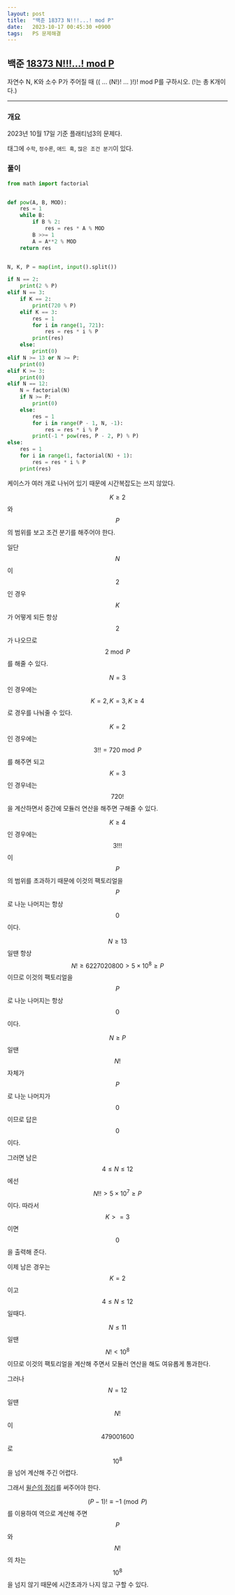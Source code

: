 ```yaml
---
layout: post
title:  "백준 18373 N!!!...! mod P"
date:   2023-10-17 00:45:30 +0900
tags:   PS 문제해결
---
```


## 백준 [18373 N!!!...! mod P](https://www.acmicpc.net/problem/18373)

자연수 N, K와 소수 P가 주어질 때 (( ... (N!)! ... )!)! mod P를 구하시오. (!는 총 K개이다.)

-------------

### 개요

2023년 10월 17일 기준 플래티넘3의 문제다.

태그에 `수학`, `정수론`, `애드 혹`, `많은 조건 분기`이 있다.


### 풀이

```python
from math import factorial


def pow(A, B, MOD):
    res = 1
    while B:
        if B % 2:
            res = res * A % MOD
        B >>= 1
        A = A**2 % MOD
    return res


N, K, P = map(int, input().split())

if N == 2:
    print(2 % P)
elif N == 3:
    if K == 2:
        print(720 % P)
    elif K == 3:
        res = 1
        for i in range(1, 721):
            res = res * i % P
        print(res)
    else:
        print(0)
elif N >= 13 or N >= P:
    print(0)
elif K >= 3:
    print(0)
elif N == 12:
    N = factorial(N)
    if N >= P:
        print(0)
    else:
        res = 1
        for i in range(P - 1, N, -1):
            res = res * i % P
        print(-1 * pow(res, P - 2, P) % P)
else:
    res = 1
    for i in range(1, factorial(N) + 1):
        res = res * i % P
    print(res)

```
>

케이스가 여러 개로 나뉘어 있기 때문에 시간복잡도는 쓰지 않았다.

$$K\ge 2$$와 $$P$$의 범위를 보고 조건 분기를 해주어야 한다.

일단 $$N$$이 $$2$$인 경우 $$K$$가 어떻게 되든 항상 $$2$$가 나오므로 $$2\bmod P$$를 해줄 수 있다.

$$N=3$$인 경우에는 $$K=2, K=3, K\ge 4$$로 경우를 나눠줄 수 있다.

$$K=2$$인 경우에는 $$3!!=720\bmod P$$를 해주면 되고 $$K=3$$인 경우네는 $$720!$$을 계산하면서 중간에 모듈러 연산을 해주면 구해줄 수 있다.

$$K\ge 4$$인 경우에는 $$3!!!$$이 $$P$$의 범위를 초과하기 때문에 이것의 팩토리얼을 $$P$$로 나눈 나머지는 항상 $$0$$이다.

$$N\ge 13$$일땐 항상 $$N!\ge 6227020800 > 5\times 10^8\ge P$$이므로 이것의 팩토리얼을 $$P$$로 나눈 나머지는 항상 $$0$$이다.

$$N\ge P$$일땐 $$N!$$ 자체가 $$P$$로 나눈 나머지가 $$0$$이므로 답은 $$0$$이다.

그러면 남은 $$4\le N\le 12$$에선 $$N!!> 5\times 10^7\ge P$$ 이다. 따라서 $$K>=3$$이면 $$0$$을 출력해 준다.

이제 남은 경우는 $$K=2$$이고 $$4\le N\le 12$$일때다.

$$N\le 11$$일땐 $$N!<10^8$$이므로 이것의 팩토리얼을 계산해 주면서 모듈러 연산을 해도 여유롭게 통과한다.

그러나 $$N=12$$일땐 $$N!$$이 $$479001600$$로 $$10^8$$을 넘어 계산해 주긴 어렵다.

그래서 [윌슨의 정리](https://namu.wiki/w/윌슨의%20정리)를 써주어야 한다.

$$(P-1)!\equiv -1 \pmod P$$를 이용하여 역으로 계산해 주면 $$P$$와 $$N!$$의 차는 $$10^8$$을 넘지 않기 때문에 시간초과가 나지 않고 구할 수 있다.
